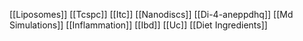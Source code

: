 [[Liposomes]]
[[Tcspc]]
[[Itc]]
[[Nanodiscs]]
[[Di-4-aneppdhq]]
[[Md Simulations]]
[[Inflammation]]
[[Ibd]]
[[Uc]]
[[Diet Ingredients]]
